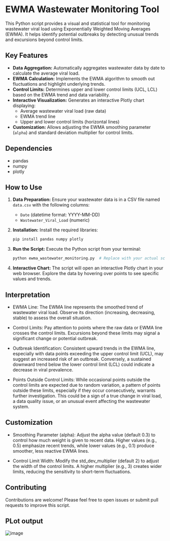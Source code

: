 # EWMA Wastewater Monitoring Tool

This Python script provides a visual and statistical tool for monitoring wastewater viral load using Exponentially Weighted Moving Averages (EWMA). It helps identify potential outbreaks by detecting unusual trends and excursions beyond control limits.

## Key Features

* **Data Aggregation:** Automatically aggregates wastewater data by date to calculate the average viral load.
* **EWMA Calculation:** Implements the EWMA algorithm to smooth out fluctuations and highlight underlying trends.
* **Control Limits:** Determines upper and lower control limits (UCL, LCL) based on the EWMA trend and data variability.
* **Interactive Visualization:** Generates an interactive Plotly chart displaying:
    * Average wastewater viral load (raw data)
    * EWMA trend line
    * Upper and lower control limits (horizontal lines)
* **Customization:** Allows adjusting the EWMA smoothing parameter (`alpha`) and standard deviation multiplier for control limits.

## Dependencies

* pandas
* numpy
* plotly

## How to Use

1. **Data Preparation:** Ensure your wastewater data is in a CSV file named `data.csv` with the following columns:
   * `Date` (datetime format: YYYY-MM-DD)
   * `Wastewater_Viral_Load` (numeric)

2. **Installation:** Install the required libraries:

   ```bash
   pip install pandas numpy plotly
3. **Run the Script:** Execute the Python script from your terminal:

   ```bash
   python ewma_wastewater_monitoring.py  # Replace with your actual script name if different

4. **Interactive Chart:** The script will open an interactive Plotly chart in your web browser. Explore the data by hovering over points to see specific values and trends.

## Interpretation

* EWMA Line: The EWMA line represents the smoothed trend of wastewater viral load. Observe its direction (increasing, decreasing, stable) to assess the overall situation.

* Control Limits: Pay attention to points where the raw data or EWMA line crosses the control limits. Excursions beyond these limits may signal a significant change or potential outbreak.

* Outbreak Identification: Consistent upward trends in the EWMA line, especially with data points exceeding the upper control limit (UCL), may suggest an increased risk of an outbreak. Conversely, a sustained downward trend below the lower control limit (LCL) could indicate a decrease in viral prevalence.

* Points Outside Control Limits: While occasional points outside the control limits are expected due to random variation, a pattern of points outside these limits, especially if they occur consecutively, warrants further investigation. This could be a sign of a true change in viral load, a data quality issue, or an unusual event affecting the wastewater system.

## Customization

* Smoothing Parameter (alpha): Adjust the alpha value (default 0.3) to control how much weight is given to recent data. Higher values (e.g., 0.5) emphasize recent trends, while lower values (e.g., 0.1) produce smoother, less reactive EWMA lines.

* Control Limit Width: Modify the std_dev_multiplier (default 2) to adjust the width of the control limits. A higher multiplier (e.g., 3) creates wider limits, reducing the sensitivity to short-term fluctuations.

## Contributing

Contributions are welcome! Please feel free to open issues or submit pull requests to improve this script.

## PLot output
![image](https://github.com/vinayrajput0005/EWMA-Wastewater-Monitoring/assets/54147406/81923fed-c966-4c40-9566-ca47ea4cdb20)


